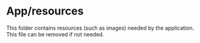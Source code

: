 # App/resources

This folder contains resources (such as images) needed by the application. This file can
be removed if not needed.
